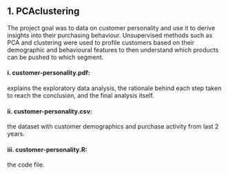 ## 1. PCAclustering

The project goal was to data on customer personality and use it to derive insights into their purchasing behaviour. Unsupervised methods such as PCA and clustering were used to profile customers based on their demographic and behavioural features to then understand which products can be pushed to which segment.

#### i. customer-personality.pdf:

explains the exploratory data analysis, the rationale behind each step taken to reach the conclusion, and the final analysis itself.

#### ii. customer-personality.csv:

the dataset with customer demographics and purchase activity from last 2 years.

#### iii. customer-personality.R:

the code file.
